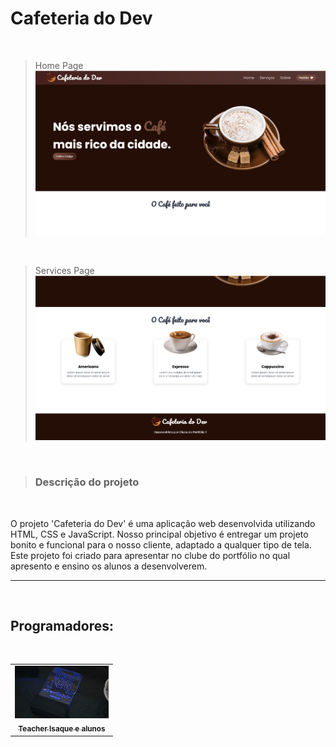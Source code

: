 <h1>Cafeteria do Dev</h1>
<br>

> Home Page
> <br> <img src="./img/homePage.png" alt="image-home">

<br>

> Services Page
> <br> <img src="./img/servicePage.png" alt="image-service">

<br>

> <h3>Descrição do projeto</h3>

<br>

O projeto 'Cafeteria do Dev' é uma aplicação web desenvolvida utilizando HTML, CSS e JavaScript. Nosso principal objetivo é entregar um projeto bonito e funcional para o nosso cliente, adaptado a qualquer tipo de tela. Este projeto foi criado para apresentar no clube do portfólio no qual apresento e ensino os alunos a desenvolverem.

---

 <br>

 <h2>Programadores:</h2>

 <br>

<table>
  <tr>
      <td align="center">
          <a href="#">
                <img src="./img/devclub.png" width="150px;" alt="Logo DevClub"/><br>
                <sub>
                <b>Teacher Isaque e alunos</b>
                </sub>
         </a>
      </td>
  </tr>
</table>
